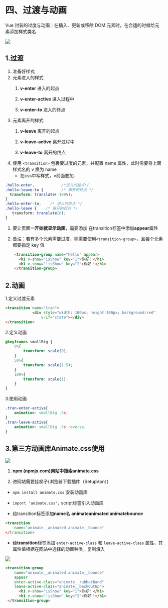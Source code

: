 # 四、过渡与动画

Vue 封装的过度与动画：在插入、更新或移除 DOM 元素时，在合适的时候给元素添加样式类名

![](https://gitee.com/xarzhi/picture/raw/master/img/4.png)

## 1.过渡

1. 准备好样式
1. 元素进入的样式
   1. **v-enter**		 	  进入的起点

   1. **v-enter-active**		进入过程中

   1. **v-enter-to**	 	      进入的终点
1. 元素离开的样式
   1. **v-leave**			离开的起点

   1. **v-leave-active**	      离开过程中

   1. **v-leave-to**	    离开的终点
1. 使用 `<transition>` 包裹要过度的元素，并配置 name 属性，此时需要将上面样式名的 v 换为 name
   - 在css中写样式，v前面要加`.`


```css
.hello-enter,            /*进入的起点*/ 
.hello-leave-to {        /* 离开的终点 */
  transform: translate(-100%);
}
.hello-enter-to,    /* 进入的终点 */
.hello-leave {    /* 离开的起点 */
   transform: translate(0);
}
```

1. 要让页面**一开始就显示动画**，需要添加 在transition标签中添加**appear**属性

1. 备注：若有多个元素需要过度，则需要使用`<transition-group>`，且每个元素都要指定 key 值

```html
    <transition-group name="hello" appear>
      <h1 v-show="isShow" key="1">你好！</h1>
      <h1 v-show="!isShow" key="2">你好！</h1>
    </transition-group>
```



## 2.动画

1.定义过渡元素

```html
<transition name="tran">
            <div style="width: 100px; height:100px; background:red"
                v-if="state"></div>
</transition>
```

2.定义动画

```css
@keyframes smallBig {
	0%{
        transform: scale(0);
    }
    50%{
        transform: scale(1.5);
    }
    100%{
        transform: scale(1);
    }
}
```

3.使用动画

```css
.tran-enter-active{
	animation: smallBig .5s;
}
.tran-leave-active{
	animation: smallBig .5s reverse; 
}
```



## 3.第三方动画库Animate.css使用

![](https://gitee.com/xarzhi/picture/raw/master/img/2.png)

1. **npm (npmjs.com)**网站中搜索**animate.css**

1. 进网站需要挂梯子(浏览器下载插件（SetupVpn）)

- `npm install animate.css` 		安装动画库

- `import 'animate.css';`     		script标签引入动画库

- 给transition标签添加**name**名   **animateanimated animatebounce**

```html
<transition
    name="animate__animated animate__bounce"
</transition>
```

- 给**transition**标签添加 `enter-active-class` 和 `leave-active-class` 属性，其属性值根据在网站中选择的动画种类，复制填入

![](https://gitee.com/xarzhi/picture/raw/master/img/3.png)

```html
<transition-group
    name="animate__animated animate__bounce"
    appear
    enter-active-class="animate__rubberBand"
    leave-active-class="animate__backOutUp">
      <h1 v-show="isShow" key="1">你好！</h1>
      <h1 v-show="!isShow" key="2">你好！</h1>
 </transition-group>
```

